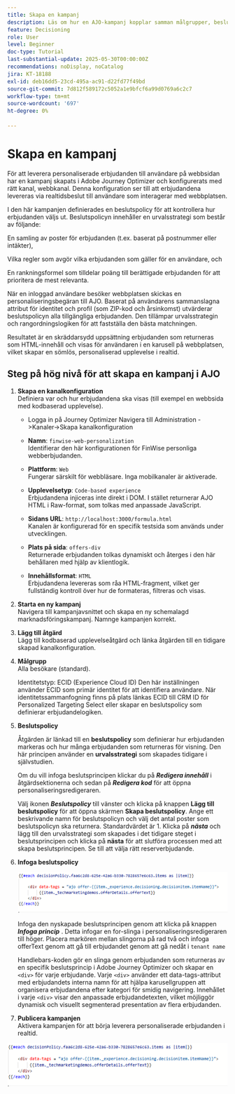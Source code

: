 ```yaml
---
title: Skapa en kampanj
description: Läs om hur en AJO-kampanj kopplar samman målgrupper, beslutspolicyer och kanaler för att leverera personaliserade erbjudanden i rätt ögonblick över olika kontaktytor.
feature: Decisioning
role: User
level: Beginner
doc-type: Tutorial
last-substantial-update: 2025-05-30T00:00:00Z
recommendations: noDisplay, noCatalog
jira: KT-18188
exl-id: deb16dd5-23cd-495a-ac91-d22fd77f49bd
source-git-commit: 7d812f589172c5052a1e9bfcf6a99d0769a6c2c7
workflow-type: tm+mt
source-wordcount: '697'
ht-degree: 0%

---
```


# Skapa en kampanj

För att leverera personaliserade erbjudanden till användare på webbsidan har en kampanj skapats i Adobe Journey Optimizer och konfigurerats med rätt kanal, webbkanal. Denna konfiguration ser till att erbjudandena levereras via realtidsbeslut till användare som interagerar med webbplatsen.

I den här kampanjen definierades en beslutspolicy för att kontrollera hur erbjudanden väljs ut. Beslutspolicyn innehåller en urvalsstrategi som består av följande:

En samling av poster för erbjudanden (t.ex. baserat på postnummer eller intäkter),

Vilka regler som avgör vilka erbjudanden som gäller för en användare, och

En rankningsformel som tilldelar poäng till berättigade erbjudanden för att prioritera de mest relevanta.

När en inloggad användare besöker webbplatsen skickas en personaliseringsbegäran till AJO. Baserat på användarens sammanslagna attribut för identitet och profil (som ZIP-kod och årsinkomst) utvärderar beslutspolicyn alla tillgängliga erbjudanden. Den tillämpar urvalsstrategin och rangordningslogiken för att fastställa den bästa matchningen.

Resultatet är en skräddarsydd uppsättning erbjudanden som returneras som HTML-innehåll och visas för användaren i en karusell på webbplatsen, vilket skapar en sömlös, personaliserad upplevelse i realtid.


## Steg på hög nivå för att skapa en kampanj i AJO

1. **Skapa en kanalkonfiguration**\
   Definiera var och hur erbjudandena ska visas (till exempel en webbsida med kodbaserad upplevelse).
   - Logga in på Journey Optimizer
Navigera till Administration ->Kanaler->Skapa kanalkonfiguration
   - **Namn**: `finwise-web-personalization`\
     Identifierar den här konfigurationen för FinWise personliga webberbjudanden.

   - **Plattform**: `Web`\
     Fungerar särskilt för webbläsare. Inga mobilkanaler är aktiverade.

   - **Upplevelsetyp**: `Code-based experience`\
     Erbjudandena injiceras inte direkt i DOM. I stället returnerar AJO HTML i Raw-format, som tolkas med anpassade JavaScript.

   - **Sidans URL**: `http://localhost:3000/formula.html`\
     Kanalen är konfigurerad för en specifik testsida som används under utvecklingen.

   - **Plats på sida**: `offers-div`\
     Returnerade erbjudanden tolkas dynamiskt och återges i den här behållaren med hjälp av klientlogik.

   - **Innehållsformat**: `HTML`\
     Erbjudandena levereras som råa HTML-fragment, vilket ger fullständig kontroll över hur de formateras, filtreras och visas.


2. **Starta en ny kampanj**\
   Navigera till kampanjavsnittet och skapa en ny schemalagd marknadsföringskampanj. Namnge kampanjen korrekt.


3. **Lägg till åtgärd**\
   Lägg till kodbaserad upplevelseåtgärd och länka åtgärden till en tidigare skapad kanalkonfiguration.



4. **Målgrupp**\
   Alla besökare (standard).

   Identitetstyp: ECID (Experience Cloud ID)
Den här inställningen använder ECID som primär identitet för att identifiera användare. När identitetssammanfogning finns på plats länkas ECID till CRM ID för Personalized Targeting Select eller skapar en beslutspolicy som definierar erbjudandelogiken.

5. **Beslutspolicy**


   Åtgärden är länkad till en **beslutspolicy** som definierar hur erbjudanden markeras och hur många erbjudanden som returneras för visning. Den här principen använder en **urvalsstrategi** som skapades tidigare i självstudien.

   Om du vill infoga beslutsprincipen klickar du på **_Redigera innehåll_** i åtgärdsektionerna och sedan på **_Redigera kod_** för att öppna personaliseringsredigeraren.

   Välj ikonen _&#x200B;**Beslutspolicy**&#x200B;_ till vänster och klicka på knappen **Lägg till beslutspolicy** för att öppna skärmen **Skapa beslutspolicy**. Ange ett beskrivande namn för beslutspolicyn och välj det antal poster som beslutspolicyn ska returnera. Standardvärdet är 1.
Klicka på **_nästa_** och lägg till den urvalsstrategi som skapades i det tidigare steget i beslutsprincipen och klicka på **nästa** för att slutföra processen med att skapa beslutsprincipen. Se till att välja rätt reserverbjudande.

6. **Infoga beslutspolicy**

   ![personaliseringsredigerare](assets/personalization-editor.png)

   Infoga den nyskapade beslutsprincipen genom att klicka på knappen _&#x200B;**Infoga princip**&#x200B;_ . Detta infogar en for-slinga i personaliseringsredigeraren till höger.
Placera markören mellan slingorna på rad två och infoga offerText genom att gå till erbjudandet genom att gå nedåt i `tenant name`


   Handlebars-koden gör en slinga genom erbjudanden som returneras av en specifik beslutsprincip i Adobe Journey Optimizer och skapar en `<div>` för varje erbjudande. Varje `<div>` använder ett data-tags-attribut med erbjudandets interna namn för att hjälpa karusellgruppen att organisera erbjudandena efter kategori för smidig navigering. Innehållet i varje `<div>` visar den anpassade erbjudandetexten, vilket möjliggör dynamisk och visuellt segmenterad presentation av flera erbjudanden.


7. **Publicera kampanjen**\
   Aktivera kampanjen för att börja leverera personaliserade erbjudanden i realtid.

![img](assets/personalization-editor.png)

